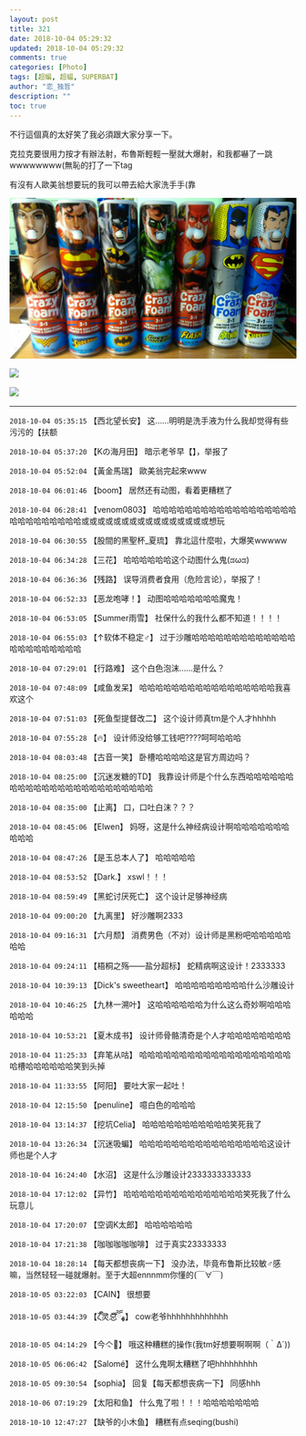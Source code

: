 ```yaml
---
layout: post
title: 321
date: 2018-10-04 05:29:32
updated: 2018-10-04 05:29:32
comments: true
categories: [Photo]
tags: [超蝙, 超蝠, SUPERBAT]
author: "恋_独哲"
description: ""
toc: true
---
```


<p>不行這個真的太好笑了我必須跟大家分享一下。</p> 
<p>克拉克要很用力按才有辦法射，布魯斯輕輕一壓就大爆射，和我都嚇了一跳wwwwwwww(無恥的打了一下tag</p> 
<p>有沒有人歐美翁想要玩的我可以帶去給大家洗手手(靠</p>

![](https://raw.githubusercontent.com/alicewish/maple50821/master/img_YW5MWVN1NEpoZFVadFJ3cGJGZ0xqZTVKVDZ3VHNwQ2hTSjlGOEswampXSEM1dmRuS05XUmlRPT0.jpg)

![](https://raw.githubusercontent.com/alicewish/maple50821/master/img_YW5MWVN1NEpoZFVadFJ3cGJGZ0xqZjVFVkJRdHZqTnZES3BWTVBacHdETFVqbURzN0RuNGVBPT0.gif)

![](https://raw.githubusercontent.com/alicewish/maple50821/master/img_YW5MWVN1NEpoZFVadFJ3cGJGZ0xqUjhwWHZ5TGRod2prQThyU2hWSzBBZ3RBMENzaVFNQjJnPT0.gif)

---

`2018-10-04 05:35:15` 【西北望长安】 这……明明是洗手液为什么我却觉得有些污污的【扶额

`2018-10-04 05:37:20` 【Kの海月田】 暗示老爷早【】，举报了

`2018-10-04 05:52:04` 【黃金馬瑞】 歐美翁完起來www

`2018-10-04 06:01:46` 【boom】 居然还有动图，看着更糟糕了

`2018-10-04 06:28:41` 【venom0803】 哈哈哈哈哈哈哈哈哈哈哈哈哈哈哈哈哈哈哈哈哈哈哈哈哈哈哈或或或或或或或或或或或或或或或或想玩

`2018-10-04 06:30:55` 【股間的黑聖杯\_夏琉】 靠北這什麼啦，大爆笑wwwww

`2018-10-04 06:34:28` 【三花】 哈哈哈哈哈哈这个动图什么鬼(ಡωಡ)

`2018-10-04 06:36:36` 【残路】 误导消费者食用（危险言论），举报了！

`2018-10-04 06:52:33` 【恶龙咆哮！】 动图哈哈哈哈哈哈哈魔鬼！

`2018-10-04 06:53:05` 【Summer雨雪】 社保什么的我什么都不知道！！！！

`2018-10-04 06:55:03` 【↑软体不稳定♂】 过于沙雕哈哈哈哈哈哈哈哈哈哈哈哈哈哈哈哈哈哈哈哈哈哈

`2018-10-04 07:29:01` 【行路难】 这个白色泡沫……是什么？

`2018-10-04 07:48:09` 【咸鱼发呆】 哈哈哈哈哈哈哈哈哈哈哈哈哈哈哈哈哈我喜欢这个

`2018-10-04 07:51:03` 【死鱼型提督改二】 这个设计师真tm是个人才hhhhh

`2018-10-04 07:55:28` 【🔥】 设计师没给够工钱吧????呵呵哈哈哈

`2018-10-04 08:03:48` 【古音一笑】 卧槽哈哈哈哈这是官方周边吗？

`2018-10-04 08:25:00` 【沉迷发糖的TD】 我靠设计师是个什么东西哈哈哈哈哈哈哈哈哈哈哈哈哈哈哈哈哈哈哈哈哈哈哈哈

`2018-10-04 08:35:00` 【止离】 口，口吐白沫？？？

`2018-10-04 08:45:06` 【Elwen】 妈呀，这是什么神经病设计啊哈哈哈哈哈哈哈哈哈哈

`2018-10-04 08:47:26` 【是玉总本人了】 哈哈哈哈哈

`2018-10-04 08:53:52` 【Dark.】 xswl！！！

`2018-10-04 08:59:49` 【黑蛇讨厌死亡】 这个设计足够神经病

`2018-10-04 09:00:20` 【九离里】 好沙雕啊2333

`2018-10-04 09:16:31` 【六月颓】 消费男色（不对）设计师是黑粉吧哈哈哈哈哈哈哈

`2018-10-04 09:24:11` 【梧桐之殇——盐分超标】 蛇精病啊这设计！2333333

`2018-10-04 10:39:13` 【Dick's sweetheart】 哈哈哈哈哈哈哈哈哈什么沙雕设计

`2018-10-04 10:46:25` 【九林一溯叶】 这哈哈哈哈哈哈为什么这么奇妙啊哈哈哈哈哈哈

`2018-10-04 10:53:21` 【夏木成书】 设计师骨骼清奇是个人才哈哈哈哈哈哈哈哈

`2018-10-04 11:25:33` 【弃笔从咕】 哈哈哈哈哈哈哈哈哈哈哈哈哈哈哈哈哈哈哈哈槽哈哈哈哈哈哈笑到头掉

`2018-10-04 11:33:55` 【阿阳】 要吐大家一起吐！

`2018-10-04 12:15:50` 【penuline】 噫白色的哈哈哈

`2018-10-04 13:14:37` 【挖坑Celia】 哈哈哈哈哈哈哈哈哈哈哈笑死我了

`2018-10-04 13:26:34` 【沉迷吸蝙】 哈哈哈哈哈哈哈哈哈哈哈哈哈哈哈哈这设计师也是个人才

`2018-10-04 16:24:40` 【水沼】 这是什么沙雕设计2333333333333

`2018-10-04 17:12:02` 【异竹】 哈哈哈哈哈哈哈哈哈哈哈哈哈哈哈笑死我了什么玩意儿

`2018-10-04 17:20:07` 【空调K太郎】 哈哈哈哈哈哈

`2018-10-04 17:21:38` 【咖咖咖咖咖啡】 过于真实23333333

`2018-10-04 18:28:14` 【每天都想丧病一下】 没办法，毕竟布鲁斯比较敏♂感嘛，当然轻轻一碰就爆射。至于大超ennnmm你懂的(￣∀￣)

`2018-10-05 03:22:03` 【CAIN】 很想要

`2018-10-05 03:44:39` 【ζั͡ั͡灵总໊ོོﻬ】 cow老爷hhhhhhhhhhhhh

`2018-10-05 04:14:29` 【今亽💫】 哦这种糟糕的操作(我tm好想要啊啊啊（｀Δ´))

`2018-10-05 06:06:42` 【Salomé】 这什么鬼啊太糟糕了吧hhhhhhhhh

`2018-10-05 09:30:54` 【sophia】 回复【每天都想丧病一下】 同感hhh

`2018-10-06 07:19:29` 【太阳和鱼】 什么鬼了啦！！！哈哈哈哈哈哈哈

`2018-10-10 12:47:27` 【缺爷的小木鱼】 糟糕有点seqing(bushi)
